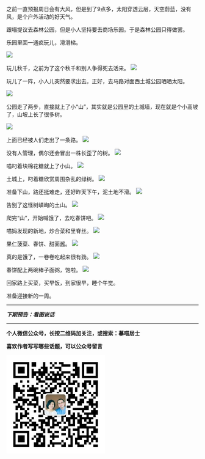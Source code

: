 之前一直预报周日会有大风，但是到了9点多，太阳穿透云层，天空蔚蓝，没有风，是个户外活动的好天气。

跟喵提议去森林公园，但是小人坚持要去商场乐园。于是森林公园只得做罢。

乐园里面一通疯玩儿，滑滑梯。

![](http://upload-images.jianshu.io/upload_images/51001-c9e56c0e2db120c1.jpg?imageMogr2/auto-orient/strip%7CimageView2/2/w/1240)

玩儿秋千，之前为了这个秋千和别人争得死去活来。
![](http://upload-images.jianshu.io/upload_images/51001-997a952725e6caf4.jpg?imageMogr2/auto-orient/strip%7CimageView2/2/w/1240)

玩儿了一阵，小人儿突然要求出去。正好，去马路对面西土城公园晒晒太阳。

![](http://upload-images.jianshu.io/upload_images/51001-af03badedc31e7e8.jpg?imageMogr2/auto-orient/strip%7CimageView2/2/w/1240)

公园走了两步，直接就上了小“山”，其实就是公园里的土城墙，现在就是个小高坡了，山坡上长了很多树。

![](http://upload-images.jianshu.io/upload_images/51001-e6b07a5d378d26a4.jpg?imageMogr2/auto-orient/strip%7CimageView2/2/w/1240)

上面已经被人们走出了一条路。
![](http://upload-images.jianshu.io/upload_images/51001-ac04ba0e0fddf4f1.jpg?imageMogr2/auto-orient/strip%7CimageView2/2/w/1240)

没有人管理，偶尔还会冒出一株长歪了的树。
![](http://upload-images.jianshu.io/upload_images/51001-846346fbafb6bed0.jpg?imageMogr2/auto-orient/strip%7CimageView2/2/w/1240)

喵叼着块棉花糖就上了小山。
![](http://upload-images.jianshu.io/upload_images/51001-70ea86959159e97f.jpg?imageMogr2/auto-orient/strip%7CimageView2/2/w/1240)

土城上，叼着糖欣赏周围杂乱的绿树。
![](http://upload-images.jianshu.io/upload_images/51001-cedfcd312439ad8d.jpg?imageMogr2/auto-orient/strip%7CimageView2/2/w/1240)

准备下山，路还挺难走，还好昨天下午，泥土地不滑。
![](http://upload-images.jianshu.io/upload_images/51001-aed3fe2c832283f7.jpg?imageMogr2/auto-orient/strip%7CimageView2/2/w/1240)

告别了这怪树嶙峋的土山。
![](http://upload-images.jianshu.io/upload_images/51001-335a00c07eb6491a.jpg?imageMogr2/auto-orient/strip%7CimageView2/2/w/1240)

爬完“山”，开始喊饿了，去吃春饼吧。
![](http://upload-images.jianshu.io/upload_images/51001-b71e9d23a7a49b16.jpg?imageMogr2/auto-orient/strip%7CimageView2/2/w/1240)

喵妈发现的新地，炒合菜和里脊丝。
![](http://upload-images.jianshu.io/upload_images/51001-c74bbf79cab5ba61.jpg?imageMogr2/auto-orient/strip%7CimageView2/2/w/1240)

果仁菠菜、春饼、甜面酱。
![](http://upload-images.jianshu.io/upload_images/51001-64604a6d7136d99f.jpg?imageMogr2/auto-orient/strip%7CimageView2/2/w/1240)

真的是饿了，一卷卷吃起来很有劲。
![](http://upload-images.jianshu.io/upload_images/51001-b953ff49ec6fbd24.jpg?imageMogr2/auto-orient/strip%7CimageView2/2/w/1240)

春饼配上两碗棒子面粥，饱啦。
![](http://upload-images.jianshu.io/upload_images/51001-739596e49ebd468d.jpg?imageMogr2/auto-orient/strip%7CimageView2/2/w/1240)

回家路上买菜，买早饭，到家很早，睡个午觉。

准备迎接新的一周。

***

***下期预告：看图说话***

***


**个人微信公众号，长按二维码加关注，或搜索：摹喵居士**

**喜欢作者写写哪些话题，可以公众号留言**

![](https://github.com/jiluofu/jiluofu.github.com/raw/master/momiaojushi/static/qrcode.jpg)